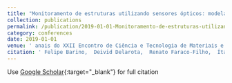 ```yaml
---
title: "Monitoramento de estruturas utilizando sensores ópticos: modelagem, simulação e setup experimental"
collection: publications
permalink: /publication/2019-01-01-Monitoramento-de-estruturas-utilizando-sensores-pticos-modelagem-simulao-e-setup-experimental
category: conferences
date: 2019-01-01
venue: ' anais do XXII Encontro de Ciência e Tecnologia de Materiais e Modelagem Computacional'
citation: ' Felipe Barino,  Deivid Delarota,  Renato Faraco-Filho,  Ítalo alvarenga,  Alexandre Santos, &quot;Monitoramento de estruturas utilizando sensores ópticos: modelagem, simulação e setup experimental.&quot;  anais do XXII Encontro de Ciência e Tecnologia de Materiais e Modelagem Computacional, 2019.'
---
```

Use [Google Scholar](https://scholar.google.com/scholar?q=Monitoramento+de+estruturas+utilizando+sensores+ópticos:+modelagem,+simulação+e+setup+experimental){:target="_blank"} for full citation